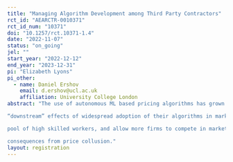 ```yaml
---
title: "Managing Algorithm Development among Third Party Contractors"
rct_id: "AEARCTR-0010371"
rct_id_num: "10371"
doi: "10.1257/rct.10371-1.4"
date: "2022-11-07"
status: "on_going"
jel: ""
start_year: "2022-12-12"
end_year: "2023-12-31"
pi: "Elizabeth Lyons"
pi_other:
  - name: Daniel Ershov
    email: d.ershov@ucl.ac.uk
    affiliation: University College London
abstract: "The use of autonomous ML based pricing algorithms has grown in many markets in recent years. Recent research shows that such pricing algorithms can increase prices by softening competition and potentially engaging in collusive behavior. Additional research shows that the design of algorithms affects the extent to which they produce supra-competitive prices. These findings create substantial uncertainty for policymakers and for firm managers. It is unclear to what extent software designers actively consider competition or other
“downstream” effects of widespread adoption of their algorithms in markets when designing them. It is also unclear to what extent firms using algorithms can influence software developer decisions and designs. While outsourcing algorithm development can help firms access a larger
pool of high skilled workers, and allow more firms to compete in markets where algorithms are being used, this outsourcing may make it harder for firms to have influence over the ethics of the algorithms being developed. Thus, our paper seeks to study 1) how third party programmers develop pricing algorithms, 2) whether third party programmer training affects how they develop pricing algorithms, 3) whether employers can influence how third party programmers develop pricing algorithms by increasing programmer awareness of revenue maximization, and the
consequences from price collusion."
layout: registration
---
```


